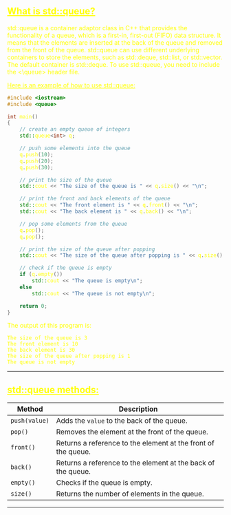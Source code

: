 ## <font color="yellow"><u>What is std::queue?</u></f>

std::queue is a container adaptor class in C++ that provides the functionality of a queue, which is a first-in, first-out (FIFO) data structure. It means that the elements are inserted at the back of the queue and removed from the front of the queue. std::queue can use different underlying containers to store the elements, such as std::deque, std::list, or std::vector. The default container is std::deque. To use std::queue, you need to include the <\queue> header file.

<u>Here is an example of how to use std::queue:</u>

```c++
#include <iostream>
#include <queue>

int main()
{
    // create an empty queue of integers
    std::queue<int> q;

    // push some elements into the queue
    q.push(10);
    q.push(20);
    q.push(30);

    // print the size of the queue
    std::cout << "The size of the queue is " << q.size() << "\n";

    // print the front and back elements of the queue
    std::cout << "The front element is " << q.front() << "\n";
    std::cout << "The back element is " << q.back() << "\n";

    // pop some elements from the queue
    q.pop();
    q.pop();

    // print the size of the queue after popping
    std::cout << "The size of the queue after popping is " << q.size() << "\n";

    // check if the queue is empty
    if (q.empty())
        std::cout << "The queue is empty\n";
    else
        std::cout << "The queue is not empty\n";

    return 0;
}
```

The output of this program is:

```
The size of the queue is 3
The front element is 10
The back element is 30
The size of the queue after popping is 1
The queue is not empty
```

---
## <font color="yellow"><u>std::queue methods:</u></f>

|Method|Description|
|---|---|
|`push(value)`|Adds the `value` to the back of the queue.|
|`pop()`|Removes the element at the front of the queue.|
|`front()`|Returns a reference to the element at the front of the queue.|
|`back()`|Returns a reference to the element at the back of the queue.|
|`empty()`|Checks if the queue is empty.|
|`size()`|Returns the number of elements in the queue.|

---
